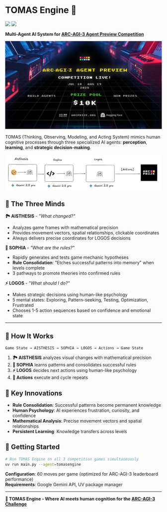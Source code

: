 # TOMAS Engine 🧠

<p>
    <img src="https://img.shields.io/badge/tomas_engine-v1.0.0-CBA135">
    <img src="https://img.shields.io/badge/ARC_AGI_3-Agent_Preview-FF6B6B">
</p>

**Multi-Agent AI System for [ARC-AGI-3 Agent Preview Competition](https://three.arcprize.org/)**

![ARC-AGI-3 Agent Preview Competition](assets/ARCAGI3AgentCompetition.jpg)

TOMAS (Thinking, Observing, Modeling, and Acting System) mimics human cognitive processes through three specialized AI agents: **perception**, **learning**, and **strategic decision-making**.

![TOMAS Engine Architecture](assets/tomas-engine-schema.png)

## 🎯 **The Three Minds**

**🏞️ AISTHESIS** - _"What changed?"_

- Analyzes game frames with mathematical precision
- Provides movement vectors, spatial relationships, clickable coordinates
- Always delivers precise coordinates for LOGOS decisions

**🧠 SOPHIA** - _"What are the rules?"_

- Rapidly generates and tests game mechanic hypotheses
- **Rule Consolidation**: "Etches successful patterns into memory" when levels complete
- 3 pathways to promote theories into confirmed rules

**⚡ LOGOS** - _"What should I do?"_

- Makes strategic decisions using human-like psychology
- 5 mental states: Exploring, Pattern-seeking, Testing, Optimization, Frustrated
- Chooses 1-5 action sequences based on confidence and emotional state

---

## 🔄 **How It Works**

```
Game State → AISTHESIS → SOPHIA → LOGOS → Actions → Game State
```

1. **🏞️ AISTHESIS** analyzes visual changes with mathematical precision
2. **🧠 SOPHIA** learns patterns and consolidates successful rules
3. **⚡ LOGOS** decides next actions using human-like psychology
4. **🎯 Actions** execute and cycle repeats

## 🧪 **Key Innovations**

- **Rule Consolidation**: Successful patterns become permanent knowledge
- **Human Psychology**: AI experiences frustration, curiosity, and confidence
- **Mathematical Analysis**: Precise movement vectors and spatial relationships
- **Persistent Learning**: Knowledge transfers across levels

## 🚀 **Getting Started**

```bash
# Run TOMAS Engine on all 3 competition games simultaneously  
uv run main.py --agent=tomasengine
```

**Configuration**: 60 moves per game (optimized for ARC-AGI-3 leaderboard performance)  
**Requirements**: Google Gemini API, UV package manager

---

**🧠 TOMAS Engine - Where AI meets human cognition for the [ARC-AGI-3 Challenge](https://three.arcprize.org/)**
